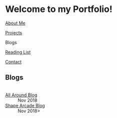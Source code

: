 # Welcome to my Portfolio!

<a href="https://twood27897.github.io/pages/about.html" rel="About Me">About Me</a>
<br>

<a href="https://twood27897.github.io" rel="Projects">Projects</a>
<br>

Blogs
<br>

<a href="https://twood27897.github.io/pages/reading-list.html" rel="Reading List">Reading List</a>
<br>

<a href="https://twood27897.github.io/pages/contact.html" rel="Contact">Contact</a>
<br>

## Blogs
<br>

<dt><a href="https://twood27897.github.io/pages/all-around-blog.html" rel="All Around Blog">All Around Blog</a></dt>
<dd>Nov 2018</dd>

<dt><a href="https://twood27897.github.io/pages/shape-arcade-blog.html" rel="Shape Arcade Blog">Shape Arcade Blog</a></dt>
<dd>Nov 2018></dd>
